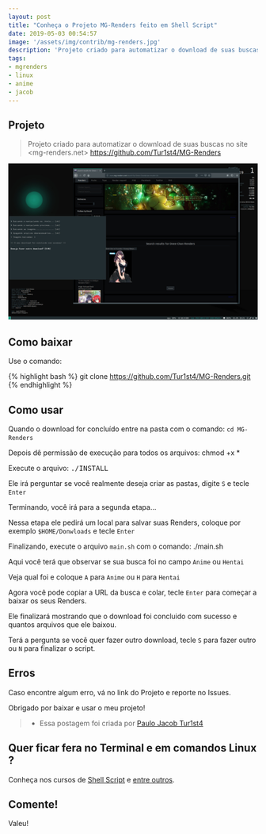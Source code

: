 ```yaml
---
layout: post
title: "Conheça o Projeto MG-Renders feito em Shell Script"
date: 2019-05-03 00:54:57
image: '/assets/img/contrib/mg-renders.jpg'
description: 'Projeto criado para automatizar o download de suas buscas no site mg-renders.net'
tags:
- mgrenders
- linux
- anime
- jacob
---
```


## Projeto
> Projeto criado para automatizar o download de suas buscas no site <mg-renders.net>
<https://github.com/Tur1st4/MG-Renders>

![Exemplo MG-RENDERS](/assets/img/contrib/mg-renders.jpg "Exemplo do script em execução")

## Como baixar

Use o comando: 

{% highlight bash  %}
git clone https://github.com/Tur1st4/MG-Renders.git
{% endhighlight  %}

## Como usar

Quando o download for concluído entre na pasta com o comando: `cd MG-Renders`

Depois dê permissão de execução para todos os arquivos: chmod +x *

Execute o arquivo: <kbd>./INSTALL</kbd>

Ele irá perguntar se você realmente deseja criar as pastas, digite `S` e tecle `Enter`

Terminando, você irá para a segunda etapa...

Nessa etapa ele pedirá um local para salvar suas Renders, coloque por exemplo `$HOME/Donwloads` e tecle `Enter`

Finalizando, execute o arquivo `main.sh` com o comando: ./main.sh

Aqui você terá que observar se sua busca foi no campo `Anime` ou `Hentai`

Veja qual foi e coloque `A` para `Anime` ou `H` para `Hentai`

Agora você pode copiar a URL da busca e colar, tecle `Enter` para começar a baixar os seus Renders.

Ele finalizará mostrando que o download foi concluido com sucesso e quantos arquivos que ele baixou.

Terá a pergunta se você quer fazer outro download, tecle `S` para fazer outro ou `N` para finalizar o script.

## Erros

Caso encontre algum erro, vá no link do Projeto e reporte no Issues.

Obrigado por baixar e usar o meu projeto!

> * Essa postagem foi criada por [Paulo Jacob Tur1st4](http://bit.ly/Tur1st4)

## Quer ficar fera no Terminal e em comandos Linux ?

Conheça nos cursos de [Shell Script](http://terminalroot.com.br/shell) e [entre outros](http://terminalroot.com.br/cursos).

## Comente!

Valeu!

<script async src="https://pagead2.googlesyndication.com/pagead/js/adsbygoogle.js"></script>

<!-- Informat -->
<ins class="adsbygoogle"
 style="display:block"
 data-ad-client="ca-pub-2838251107855362"
 data-ad-slot="2327980059"
 data-ad-format="auto"
 data-full-width-responsive="true"></ins>

<script>
(adsbygoogle = window.adsbygoogle || []).push({});
</script>

